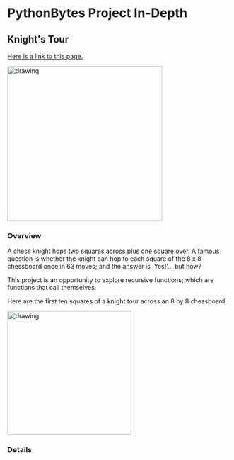 # PythonBytes Project In-Depth


## Knight's Tour


[Here is a link to this page.](https://github.com/robfatland/pythonbytes/tree/master/projects/knight#pythonbytes-project-in-depth)


<img src="https://github.com/robfatland/pythonbytes/blob/master/projects/knight/knight.png" alt="drawing" width="350"/>


### Overview

A chess knight hops two squares across plus one square over. A famous question is whether the knight can hop to each 
square of the 8 x 8 chessboard once in 63 moves; and the answer is 'Yes!'... but how? 


This project is an opportunity to explore recursive functions; which are functions that call themselves. 


Here are the first ten squares of a knight tour across an 8 by 8 chessboard.


<img src="https://github.com/robfatland/pythonbytes/blob/master/projects/knight/tour10.png" alt="drawing" width="280"/>


### Details



